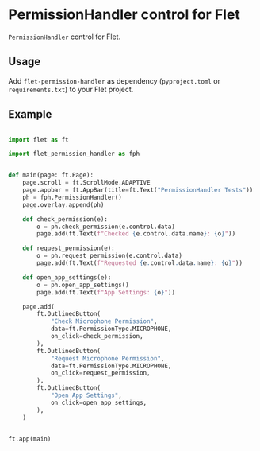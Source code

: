# PermissionHandler control for Flet

`PermissionHandler` control for Flet.

## Usage

Add `flet-permission-handler` as dependency (`pyproject.toml` or `requirements.txt`) to your Flet project.

## Example

```py

import flet as ft

import flet_permission_handler as fph


def main(page: ft.Page):
    page.scroll = ft.ScrollMode.ADAPTIVE
    page.appbar = ft.AppBar(title=ft.Text("PermissionHandler Tests"))
    ph = fph.PermissionHandler()
    page.overlay.append(ph)

    def check_permission(e):
        o = ph.check_permission(e.control.data)
        page.add(ft.Text(f"Checked {e.control.data.name}: {o}"))

    def request_permission(e):
        o = ph.request_permission(e.control.data)
        page.add(ft.Text(f"Requested {e.control.data.name}: {o}"))

    def open_app_settings(e):
        o = ph.open_app_settings()
        page.add(ft.Text(f"App Settings: {o}"))

    page.add(
        ft.OutlinedButton(
            "Check Microphone Permission",
            data=ft.PermissionType.MICROPHONE,
            on_click=check_permission,
        ),
        ft.OutlinedButton(
            "Request Microphone Permission",
            data=ft.PermissionType.MICROPHONE,
            on_click=request_permission,
        ),
        ft.OutlinedButton(
            "Open App Settings",
            on_click=open_app_settings,
        ),
    )


ft.app(main)
```